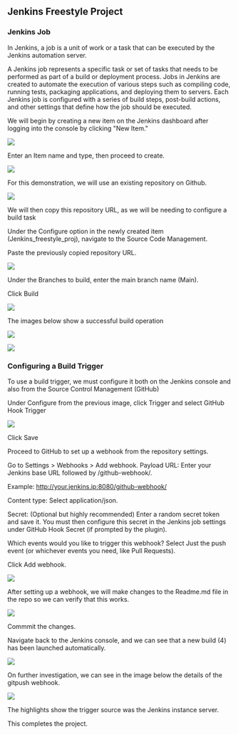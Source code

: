 ## Jenkins Freestyle Project

### Jenkins Job

In Jenkins, a job is a unit of work or a task that can be executed by the Jenkins automation server.

A Jenkins job represents a specific task or set of tasks that needs to be performed as part of a build or deployment process. Jobs in Jenkins are created to automate the execution of various steps such as compiling code, running tests, packaging applications, and deploying them to servers. Each Jenkins job is configured with a series of build steps, post-build actions, and other settings that define how the job should be executed.

We will begin by creating a new item on the Jenkins dashboard after logging into the console by clicking "New Item."

![](./Img24/1.png)

Enter an Item name and type, then proceed to create.

![](./Img24/2.png)

For this demonstration, we will use an existing repository on Github.

![](./Img24/3.png)

We will then copy this repository URL, as we will be needing to configure a build task

Under the Configure option in the newly created item (Jenkins_freestyle_proj), navigate to the Source Code Management.

Paste the previously copied repository URL.

![](./Img24/4.png)

Under the Branches to build, enter the main branch name (Main).

Click Build

![](./Img24/5.png)

The images below show a successful build operation

![](./Img24/10.png)

![](./Img24/11.png)

### Configuring a Build Trigger

To use a build trigger, we must configure it both on the Jenkins console and also from the Source Control Management (GitHub) 

Under Configure from the previous image,  click Trigger and select GitHub Hook Trigger

![](./Img24/12.png)

Click Save

Proceed to GitHub to set up a webhook from the repository settings.

Go to Settings > Webhooks > Add webhook.
Payload URL: Enter your Jenkins base URL followed by /github-webhook/.

Example: http://your.jenkins.ip:8080/github-webhook/

Content type: Select application/json.

Secret: (Optional but highly recommended) Enter a random secret token and save it. You must then configure this secret in the Jenkins job settings under GitHub Hook Secret (if prompted by the plugin).

Which events would you like to trigger this webhook? Select Just the push event (or whichever events you need, like Pull Requests).

Click Add webhook.

![](./Img24/14.png)

After setting up a webhook, we will make changes to the Readme.md file in the repo so we can verify that this works. 

![](./Img24/13.png)

Commmit the changes.

Navigate back to the Jenkins console, and we can see that a new build (4) has been launched automatically.

![](./Img24/15.png)

On further investigation, we can see in the image below the details of the gitpush webhook.

![](./Img24/16.png)

The highlights show the trigger source was the Jenkins instance server.

This completes the project.



